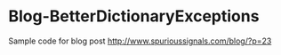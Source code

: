 # Blog-BetterDictionaryExceptions
Sample code for blog post http://www.spurioussignals.com/blog/?p=23
